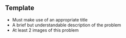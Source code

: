 ## Template
* Must make use of an appropriate title
* A brief but understandable description of the problem
* At least 2 images of this problem
